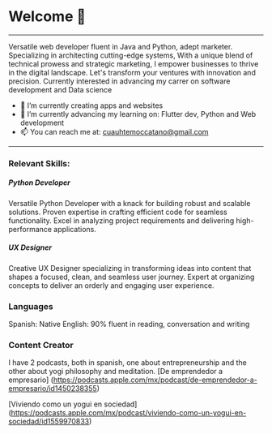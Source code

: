 # Welcome 👋

---

<!--
**cuauhtemoccatano/cuauhtemoccatano** is a ✨ _special_ ✨ repository because its `README.md` (this file) appears on your GitHub profile.

Here are some ideas to get you started:
- 🔭 I’m currently working on Flutter, Python, Java development...
- 🌱 I’m currently learning ...
- 👯 I’m looking to collaborate on ...
- 🤔 I’m looking for help with ...
- 💬 Ask me about ...
- 📫 How to reach me: You can reach me at: cuauhtemoccatano@gmail.com ...
- ⚡ Fun fact: ...
-->

Versatile web developer fluent in Java and Python, adept marketer. Specializing in architecting cutting-edge systems, With a unique blend of technical prowess and strategic marketing, I empower businesses to thrive in the digital landscape. Let's transform your ventures with innovation and precision. Currently interested in advancing my carrer on software development and Data science

- 🔭 I’m currently creating apps and websites
- 🌱 I’m currently advancing my learning on: Flutter dev, Python and Web development
- 📫 You can reach me at: cuauhtemoccatano@gmail.com

---

### Relevant Skills:

##### Python Developer

Versatile Python Developer with a knack for building robust and scalable solutions. Proven expertise in crafting efficient code for seamless functionality. Excel in analyzing project requirements and delivering high-performance applications.

##### UX Designer

Creative UX Designer specializing in transforming ideas into content that shapes a focused, clean, and seamless user journey. Expert at organizing concepts to deliver an orderly and engaging user experience.

### Languages

Spanish: Native
English: 90%
fluent in reading, conversation and writing

### Content Creator

I have 2 podcasts, both in spanish, one about entrepreneurship and the other about yogi philosophy and meditation.
[De emprendedor a empresario] (https://podcasts.apple.com/mx/podcast/de-emprendedor-a-empresario/id1450238355)

[Viviendo como un yogui en sociedad] (https://podcasts.apple.com/mx/podcast/viviendo-como-un-yogui-en-sociedad/id1559970833)
